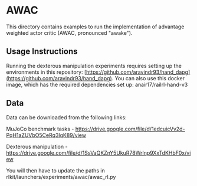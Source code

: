 # AWAC

This directory contains examples to run the implementation of advantage weighted actor critic (AWAC, pronounced "awake").

## Usage Instructions

Running the dexterous manipulation experiments requires setting up the environments in this repository: [https://github.com/aravindr93/hand_dapg](https://github.com/aravindr93/hand_dapg). You can also use this docker image, which has the required dependencies set up: anair17/railrl-hand-v3

## Data

Data can be downloaded from the following links:

MuJoCo benchmark tasks - https://drive.google.com/file/d/1edcuicVv2d-PqH1aZUVbO5CeRq3lqK89/view

Dexterous manipulation - https://drive.google.com/file/d/1SsVaQKZnY5UkuR78WrInp9XxTdKHbF0x/view

You will then have to update the paths in rlkit/launchers/experiments/awac/awac_rl.py

